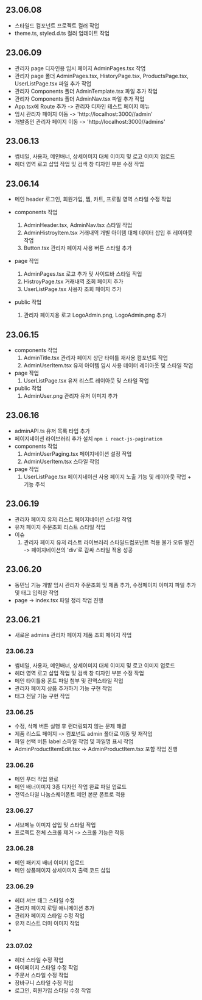 ## 23.06.08
- 스타일드 컴포넌트 프로젝트 컬러 작업
- theme.ts, styled.d.ts 컬러 업데이트 작업

## 23.06.09
- 관리자 page 디자인용 임시 페이지 AdminPages.tsx 작업
- 관리자 page 폴더 AdminPages.tsx, HistoryPage.tsx, ProductsPage.tsx, UserListPage.tsx 파일 추가 작업
- 관리자 Components 폴더 AdminTemplate.tsx 파일 추가 작업
- 관리자 Components 폴더 AdminNav.tsx 파일 추가 작업
- App.tsx에 Route 추가 -> 관리자 디자인 테스트 페이지 메뉴
- 임시 관리자 페이지 이동 -> 'http://localhost:3000//admin'
- 개발중인 관리자 페이지 이동 -> 'http://localhost:3000//admins'

## 23.06.13
- 썸네일, 사용자, 메인배너, 상세이미지 대체 이미지 및 로고 이미지 업로드
- 헤더 영역 로고 삽입 작업 및 검색 창 디자인 부분 수정 작업

## 23.06.14
- 메인 header 로그인, 회원가입, 찜, 카트, 프로필 영역 스타일 수정 작업
- components 작업
  1. AdminHeader.tsx, AdminNav.tsx 스타일 작업
  2. AdminHistroyItem.tsx 거래내역 개별 아이템 대체 데이터 삽입 후 레이아웃 작업
  3. Button.tsx 관리자 페이지 사용 버튼 스타일 추가
- page 작업
  1. AdminPages.tsx 로고 추가 및 사이드바 스타일 작업
  2. HistroyPage.tsx 거래내역 조회 페이지 추가
  3. UserListPage.tsx 사용자 조회 페이지 추가

- public 작업
  1. 관리자 페이지용 로고 LogoAdmin.png, LogoAdmin.png 추가

## 23.06.15
- components 작업
  1. AdminTitle.tsx 관리자 페이지 상단 타이틀 재사용 컴포넌트 작업
  2. AdminUserItem.tsx 유저 아이템 임시 사용 데이터 레이아웃 및 스타일 작업
- page 작업
  1. UserListPage.tsx 유저 리스트 레이아웃 및 스타일 작업
- public 작업
  1. AdminUser.png 관리자 유저 이미지 추가

## 23.06.16
- adminAPI.ts 유저 목록 타입 추가
- 페이지네이션 라이브러리 추가 설치 `npm i react-js-pagination`
- components 작업
  1. AdminUserPaging.tsx 페이지네이션 설정 작업
  2. AdminUserItem.tsx 스타일 작업
- page 작업
  1. UserListPage.tsx 페이지네이션 사용 페이지 노출 기능 및 레이아웃 작업 + 기능 주석

## 23.06.19
- 관리자 페이지 유저 리스트 페이지네이션 스타일 작업
- 유저 페이지 주문조회 리스트 스타일 작업
- 이슈
  1. 관리자 페이지 유저 리스트 라이브러리 스타일드컴포넌트 적용 불가 오류 발견 -> 페이지네이션의 'div'로 감싸 스타일 적용 성공

## 23.06.20
- 동민님 기능 개발 임시 관리자 주문조회 및 제품 추가, 수정페이지 이미지 파일 추가 및 태그 입력창 작업
- page -> index.tsx 파일 정리 작업 진행

## 23.06.21
- 새로운 admins 관리자 페이지 제품 조회 페이지 작업

### 23.06.23
- 썸네일, 사용자, 메인배너, 상세이미지 대체 이미지 및 로고 이미지 업로드
- 헤더 영역 로고 삽입 작업 및 검색 창 디자인 부분 수정 작업
- 메인 타이틀용 폰트 파일 첨부 및 전역스타일 작업
- 관리자 페이지 상품 추가하기 기능 구현 작업
- 태그 전달 기능 구현 작업

### 23.06.25
- 수정, 삭제 버튼 실행 후 랜더링되지 않는 문제 해결
- 제품 리스트 페이지 -> 컴포넌트 admin 폴더로 이동 및 재작업
- 파일 선택 버튼 label 스파일 작업 및 파일명 표시 작업
- AdminProductItemEdit.tsx -> AdminProductItem.tsx 포함 작업 진행

### 23.06.26
- 메인 푸터 작업 완료
- 메인 배너이미지 3종 디자인 작업 완료 파일 업로드
- 전역스타일 나눔스퀘어폰트 메인 본문 폰트로 적용

### 23.06.27
- 서브메뉴 이미지 삽입 및 스타일 작업
- 프로젝트 전체 스크롤 제거 -> 스크롤 기능은 작동

### 23.06.28
- 메인 패키지 배너 이미지 업로드
- 메인 상품페이지 상세이미지 출력 코드 삽입
  
### 23.06.29
- 헤더 서브 태그 스타일 수정
- 관리자 페이지 로딩 애니메이션 추가
- 관리자 페이지 스타일 수정 작업
- 유저 리스트 더미 이미지 작업
- 
### 23.07.02
- 헤더 스타일 수정 작업
- 마이페이지 스타일 수정 작업
- 주문서 스타일 수정 작업
- 장바구니 스타일 수정 작업
- 로그인, 회원가입 스타일 수정 작업